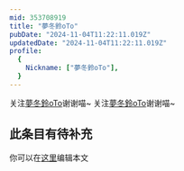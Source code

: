 ```yaml
---
mid: 353708919
title: "夢冬鈴oTo"
pubDate: "2024-11-04T11:22:11.019Z"
updatedDate: "2024-11-04T11:22:11.019Z"
profile:
  {
    Nickname: ["夢冬鈴oTo"],
  }
---
```


关注[夢冬鈴oTo](https://space.bilibili.com/353708919)谢谢喵~ 关注[夢冬鈴oTo](https://space.bilibili.com/353708919)谢谢喵~

## 此条目有待补充
你可以在[这里](https://github.com/Yuhanawa/VTuber.ICU-Content/edit/master/v/夢冬鈴oTo/index.md)编辑本文
